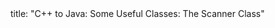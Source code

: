 <frontmatter>
title: "C++ to Java: Some Useful Classes: The Scanner Class"
</frontmatter>

<include src="navbar.md" boilerplate />

<include src="unit-inPage-asFlat.md" boilerplate />